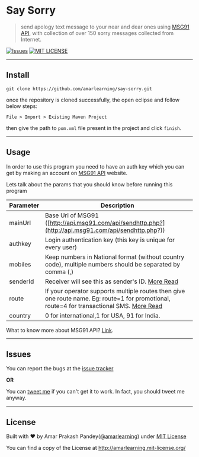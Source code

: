 # Say Sorry

> send apology text message to your near and dear ones using [MSG91 API](https://msg91.com/), with collection of over 150 sorry messages collected from Internet.

[![Issues](https://camo.githubusercontent.com/926d8ca67df15de5bd1abac234c0603d94f66c00/68747470733a2f2f696d672e736869656c64732e696f2f62616467652f636f6e747269627574696f6e732d77656c636f6d652d627269676874677265656e2e7376673f7374796c653d666c6174)](https://github.com/amarlearning/Github-Sectory/issues)
[![MIT LICENSE](https://img.shields.io/pypi/l/pyzipcode-cli.svg)](http://amarlearning.mit-license.org/)

***

## Install
```
git clone https://github.com/amarlearning/say-sorry.git
```
once the repository is cloned successfully, the open eclipse and follow below steps:
```
File > Import > Existing Maven Project
```
then give the path to ```pom.xml``` file present in the project and click ```finish```.

***

## Usage

In order to use this program you need to have an auth key which you can get by making an account on [MSG91 API](https://msg91.com/) website.

Lets talk about the params that you should know before running this program

| Parameter  | Description |
| ------------- | ------------- |
| mainUrl  |  Base Url of MSG91 ([http://api.msg91.com/api/sendhttp.php?](http://api.msg91.com/api/sendhttp.php?)) |
| authkey  | Login authentication key (this key is unique for every user)  |
| mobiles  | Keep numbers in National format (without country code), multiple numbers should be separated by comma (,)  |
| senderId  | Receiver will see this as sender's ID. [More Read](https://help.msg91.com/article/40-what-is-a-sender-id-how-to-select-a-sender-id)  |
| route  | If your operator supports multiple routes then give one route name. Eg: route=1 for promotional, route=4 for transactional SMS. [More Read](https://help.msg91.com/article/64-what-is-the-difference-between-transactional-promotional-and-sendotp-route)  |
| country  | 0 for international,1 for USA, 91 for India.  |

What to know more about MSG91 API? [Link](https://docs.msg91.com/collection/msg91-api-integration/5/pages/139).

***

## Issues

You can report the bugs at the [issue tracker](https://github.com/amarlearning/say-sorry/issues)

**OR**

You can [tweet me](https://twitter.com/iamarpandey) if you can't get it to work. In fact, you should tweet me anyway.

***

## License

Built with ♥ by Amar Prakash Pandey([@amarlearning](http://github.com/amarlearning)) under [MIT License](http://amarlearning.mit-license.org/) 

You can find a copy of the License at http://amarlearning.mit-license.org/
